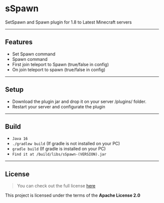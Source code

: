 sSpawn
============

SetSpawn and Spawn plugin for 1.8 to Latest Minecraft servers

---

## Features
- Set Spawn command
- Spawn command
- First join teleport to Spawn (true/false in config)
- On join teleport to spawn (true/false in config)

---

## Setup
- Download the plugin jar and drop it on your server /plugins/ folder.
- Restart your server and configurate the plugin

---

## Build
- `Java 16`
- `./gradlew build` (If gradle is not installed on your PC)
- `gradle build` (If gradle is installed on your PC)
- `Find it at /build/libs/sSpawn-(VERSION).jar`

---

## License
>You can check out the full license [here](https://github.com/Stars-Development/sSpawn/blob/main/LICENSE)

This project is licensed under the terms of the **Apache License 2.0**
